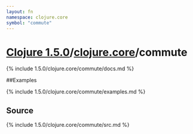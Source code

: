 ```yaml
---
layout: fn
namespace: clojure.core
symbol: "commute"
---
```


# [Clojure 1.5.0](../../)/[clojure.core](../)/commute

{% include 1.5.0/clojure.core/commute/docs.md %}

##Examples

{% include 1.5.0/clojure.core/commute/examples.md %}
## Source
{% include 1.5.0/clojure.core/commute/src.md %}

